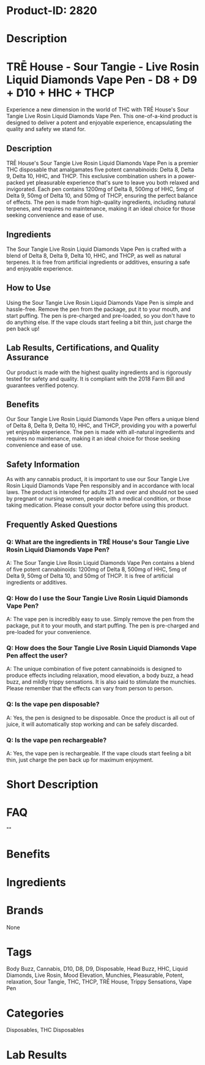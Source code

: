 # Product-ID: 2820

# Description

<div class="flex flex-grow flex-col gap-3">
<div class="flex items-start overflow-x-auto whitespace-pre-wrap break-words flex-col gap-4">
<div class="markdown prose w-full break-words dark:prose-invert dark">
<h1>TRĒ House - Sour Tangie - Live Rosin Liquid Diamonds Vape Pen - D8 + D9 + D10 + HHC + THCP</h1>
<p>Experience a new dimension in the world of THC with TRĒ House's Sour Tangie Live Rosin Liquid Diamonds Vape Pen. This one-of-a-kind product is designed to deliver a potent and enjoyable experience, encapsulating the quality and safety we stand for.</p>
<h2>Description</h2>
<p>TRĒ House's Sour Tangie Live Rosin Liquid Diamonds Vape Pen is a premier THC disposable that amalgamates five potent cannabinoids: Delta 8, Delta 9, Delta 10, HHC, and THCP. This exclusive combination ushers in a power-packed yet pleasurable experience that's sure to leave you both relaxed and invigorated. Each pen contains 1200mg of Delta 8, 500mg of HHC, 5mg of Delta 9, 50mg of Delta 10, and 50mg of THCP, ensuring the perfect balance of effects. The pen is made from high-quality ingredients, including natural terpenes, and requires no maintenance, making it an ideal choice for those seeking convenience and ease of use.</p>
<h2>Ingredients</h2>
<p>The Sour Tangie Live Rosin Liquid Diamonds Vape Pen is crafted with a blend of Delta 8, Delta 9, Delta 10, HHC, and THCP, as well as natural terpenes. It is free from artificial ingredients or additives, ensuring a safe and enjoyable experience.</p>
<h2>How to Use</h2>
<p>Using the Sour Tangie Live Rosin Liquid Diamonds Vape Pen is simple and hassle-free. Remove the pen from the package, put it to your mouth, and start puffing. The pen is pre-charged and pre-loaded, so you don't have to do anything else. If the vape clouds start feeling a bit thin, just charge the pen back up!</p>
<h2>Lab Results, Certifications, and Quality Assurance</h2>
<p>Our product is made with the highest quality ingredients and is rigorously tested for safety and quality. It is compliant with the 2018 Farm Bill and guarantees verified potency.</p>
<h2>Benefits</h2>
<p>Our Sour Tangie Live Rosin Liquid Diamonds Vape Pen offers a unique blend of Delta 8, Delta 9, Delta 10, HHC, and THCP, providing you with a powerful yet enjoyable experience. The pen is made with all-natural ingredients and requires no maintenance, making it an ideal choice for those seeking convenience and ease of use.</p>
<h2>Safety Information</h2>
<p>As with any cannabis product, it is important to use our Sour Tangie Live Rosin Liquid Diamonds Vape Pen responsibly and in accordance with local laws. The product is intended for adults 21 and over and should not be used by pregnant or nursing women, people with a medical condition, or those taking medication. Please consult your doctor before using this product.</p>
<h2>Frequently Asked Questions</h2>
<h3>Q: What are the ingredients in TRĒ House's Sour Tangie Live Rosin Liquid Diamonds Vape Pen?</h3>
<p>A: The Sour Tangie Live Rosin Liquid Diamonds Vape Pen contains a blend of five potent cannabinoids: 1200mg of Delta 8, 500mg of HHC, 5mg of Delta 9, 50mg of Delta 10, and 50mg of THCP. It is free of artificial ingredients or additives.</p>
<h3>Q: How do I use the Sour Tangie Live Rosin Liquid Diamonds Vape Pen?</h3>
<p>A: The vape pen is incredibly easy to use. Simply remove the pen from the package, put it to your mouth, and start puffing. The pen is pre-charged and pre-loaded for your convenience.</p>
<h3>Q: How does the Sour Tangie Live Rosin Liquid Diamonds Vape Pen affect the user?</h3>
<p>A: The unique combination of five potent cannabinoids is designed to produce effects including relaxation, mood elevation, a body buzz, a head buzz, and mildly trippy sensations. It is also said to stimulate the munchies. Please remember that the effects can vary from person to person.</p>
<h3>Q: Is the vape pen disposable?</h3>
<p>A: Yes, the pen is designed to be disposable. Once the product is all out of juice, it will automatically stop working and can be safely discarded.</p>
<h3>Q: Is the vape pen rechargeable?</h3>
<p>A: Yes, the vape pen is rechargeable. If the vape clouds start feeling a bit thin, just charge the pen back up for maximum enjoyment.</p>
</div>
</div>
</div>


# Short Description



# FAQ
""

# Benefits



# Ingredients



# Brands

None

# Tags

Body Buzz, Cannabis, D10, D8, D9, Disposable, Head Buzz, HHC, Liquid Diamonds, Live Rosin, Mood Elevation, Munchies, Pleasurable, Potent, relaxation, Sour Tangie, THC, THCP, TRĒ House, Trippy Sensations, Vape Pen

# Categories

Disposables, THC Disposables

# Lab Results
